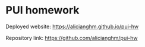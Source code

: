 # PUI homework

Deployed website: https://alicianghm.github.io/pui-hw

Repository link: https://github.com/alicianghm/pui-hw
